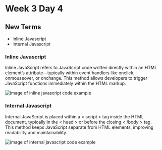 # Week 3 Day 4

## New Terms
- Inline Javascript
- Internal Javascript


### Inline Javascript
Inline JavaScript refers to JavaScript code written directly within an HTML element’s attribute—typically within event handlers like onclick, onmouseover, or onchange. This method allows developers to trigger JavaScript functions immediately within the HTML markup.

![image of inline javascript code example](https://slideplayer.com/slide/5842779/19/images/6/Inline+JavaScript+%3C%21DOCTYPE+html%3E+%3Chtml%3E+%3Chead%3E.jpg)


### Internal Javascript
Internal JavaScript is placed within a < script > tag inside the HTML document, typically in the < head > or before the closing < /body > tag. This method keeps JavaScript separate from HTML elements, improving readability and maintainability.

![image of internal javascript code example](https://slideplayer.com/slide/5842779/19/images/11/Internal+JavaScript+%3C%21DOCTYPE+html%3E+%3Chtml%3E+%3Chead%3E.jpg)
